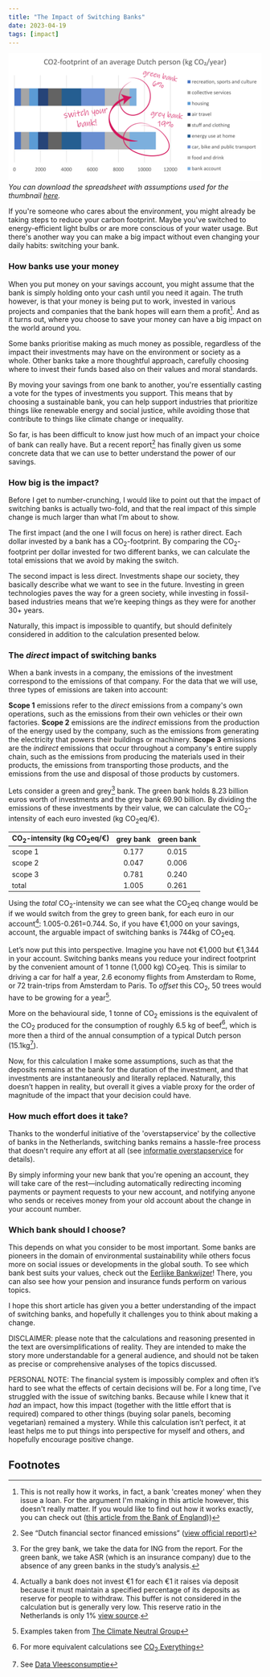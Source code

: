 ```yaml
---
title: "The Impact of Switching Banks"
date: 2023-04-19
tags: [impact]
---
```

![the power of switching banks.png](https://raw.githubusercontent.com/willem-klok/willem-klok.github.io/master/images/the%20power%20of%20switching%20banks.png)
*You can download the spreadsheet with assumptions used for the thumbnail [here](https://github.com/willem-klok/willem-klok.github.io/blob/73e70a02d52d3e7b25522878ec1a877a986afd36/files/calculation_switching_banks.xlsx).*

If you're someone who cares about the environment, you might already be taking steps to reduce your carbon footprint. Maybe you've switched to energy-efficient light bulbs or are more conscious of your water usage. But there's another way you can make a big impact without even changing your daily habits: switching your bank.

### How banks use your money

When you put money on your savings account, you might assume that the bank is simply holding onto your cash until you need it again. The truth however, is that your money is being put to work, invested in various projects and companies that the bank hopes will earn them a profit[^1]. And as it turns out, where you choose to save your money can have a big impact on the world around you.

Some banks prioritise making as much money as possible, regardless of the impact their investments may have on the environment or society as a whole. Other banks take a more thoughtful approach, carefully choosing where to invest their funds based also on their values and moral standards.

By moving your savings from one bank to another, you're essentially casting a vote for the types of investments you support. This means that by choosing a sustainable bank, you can help support industries that prioritize things like renewable energy and social justice, while avoiding those that contribute to things like climate change or inequality.

So far, is has been difficult to know just how much of an impact your choice of bank can really have. But a recent report[^2] has finally given us some concrete data that we can use to better understand the power of our savings.

### How big is the impact?

Before I get to number-crunching, I would like to point out that the impact of switching banks is actually two-fold, and that the real impact of this simple change is much larger than what I’m about to show.

The first impact (and the one I will focus on here) is rather direct. Each dollar invested by a bank has a CO<sub>2</sub>-footprint. By comparing the CO<sub>2</sub>-footprint per dollar invested for two different banks, we can calculate the total emissions that we avoid by making the switch.

The second impact is less direct. Investments shape our society, they basically describe what we want to see in the future. Investing in green technologies paves the way for a green society, while investing in fossil-based industries means that we’re keeping things as they were for another 30+ years.

Naturally, this impact is impossible to quantify, but should definitely considered in addition to the calculation presented below.

### The *direct* impact of switching banks

When a bank invests in a company, the emissions of the investment correspond to the emissions of that company. For the data that we will use, three types of emissions are taken into account: 

**Scope 1** emissions refer to the *direct* emissions from a company's own operations, such as the emissions from their own vehicles or their own factories. **Scope 2** emissions are the *indirect* emissions from the production of the energy used by the company, such as the emissions from generating the electricity that powers their buildings or machinery. **Scope 3** emissions are the *indirect* emissions that occur throughout a company's entire supply chain, such as the emissions from producing the materials used in their products, the emissions from transporting those products, and the emissions from the use and disposal of those products by customers.

Lets consider a green and grey[^3] bank. The green bank holds 8.23 billion euros worth of investments and the grey bank 69.90 billion. By dividing the emissions of these investments by their value, we can calculate the CO<sub>2</sub>-intensity of each euro invested (kg CO<sub>2</sub>eq/€).

| CO<sub>2</sub>-intensity (kg CO<sub>2</sub>eq/€) | grey bank | green bank |
| :--- | :---: | :---: |
| scope 1 | 0.177 | 0.015 |
| scope 2 | 0.047 | 0.006 |
| scope 3 | 0.781 | 0.240 |
| total | 1.005 | 0.261 |

Using the *total* CO<sub>2</sub>-intensity we can see what the CO<sub>2</sub>eq change would be if we would switch from the grey to green bank, for each euro in our account[^4]: 1.005-0.261=0.744. So, if you have €1,000 on your savings, account, the arguable impact of switching banks is 744kg of CO<sub>2</sub>eq.

Let’s now put this into perspective. Imagine you have not €1,000 but €1,344 in your account. Switching banks means you reduce your indirect footprint by the convenient amount of 1 tonne (1,000 kg) CO<sub>2</sub>eq. This is similar to driving a car for half a year, 2.6 economy flights from Amsterdam to Rome, or 72 train-trips from Amsterdam to Paris. To *offset* this CO<sub>2</sub>, 50 trees would have to be growing for a year[^5].

More on the behavioural side, 1 tonne of CO<sub>2</sub> emissions is the equivalent of the CO<sub>2</sub> produced for the consumption of roughly 6.5 kg of beef[^6], which is more then a third of the annual consumption of a typical Dutch person (15.1kg[^7]).

Now, for this calculation I make some assumptions, such as that the deposits remains at the bank for the duration of the investment, and that investments are instantaneously and literally replaced. Naturally, this doesn’t happen in reality, but overall it gives a viable proxy for the order of magnitude of the impact that your decision could have.

### How much effort does it take?

Thanks to the wonderful initiative of the 'overstapservice' by the collective of banks in the Netherlands, switching banks remains a hassle-free process that doesn't require any effort at all (see [informatie overstapservice](https://www.overstapservice.nl/) for details).

By simply informing your new bank that you're opening an account, they will take care of the rest—including automatically redirecting incoming payments or payment requests to your new account, and notifying anyone who sends or receives money from your old account about the change in your account number.

### Which bank should I choose?

This depends on what you consider to be most important. Some banks are pioneers in the domain of environmental sustainability while others focus more on social issues or developments in the global south. To see which bank best suits your values, check out the [Eerlijke Bankwijzer](https://eerlijkegeldwijzer.nl/bankwijzer/)! There, you can also see how your pension and insurance funds perform on various topics.

I hope this short article has given you a better understanding of the impact of switching banks, and hopefully it challenges you to think about making a change.

DISCLAIMER: please note that the calculations and reasoning presented in the text are oversimplifications of reality. They are intended to make the story more understandable for a general audience, and should not be taken as precise or comprehensive analyses of the topics discussed.

PERSONAL NOTE: The financial system is impossibly complex and often it’s hard to see what the effects of certain decisions will be. For a long time, I’ve struggled with the issue of switching banks. Because while I knew that it *had* an impact, how this impact (together with the little effort that is required) compared to other things (buying solar panels, becoming vegetarian) remained a mystery. While this calculation isn’t perfect, it at least helps me to put things into perspective for myself and others, and hopefully encourage positive change.

## Footnotes
[^1]: This is not really how it works, in fact, a bank 'creates money' when they issue a loan. For the argument I'm making in this article however, this doesn't really matter. If you would like to find out how it works exactly, you can check out ([this article from the Bank of England](https://www.bankofengland.co.uk/-/media/boe/files/quarterly-bulletin/2014/money-creation-in-the-modern-economy)))
[^2]: See “Dutch financial sector financed emissions” ([view official report](https://www.banktrack.org/download/dutch_financial_sector_financed_emissions/221021_profundo_financed_emissions_of_the_dutch_financial_sector.pdf#:~:text=Together%20the%20selected%20Dutch%20financial,estimated%20a%20further%20596%20MtCO<sub>2</sub>e.))
[^3]: For the grey bank, we take the data for ING from the report. For the green bank, we take ASR (which is an insurance company) due to the absence of any green banks in the study’s analysis.
[^4]: Actually a bank does not invest €1 for each €1 it raises via deposit because it must maintain a specified percentage of its deposits as reserve for people to withdraw. This buffer is not considered in the calculation but is generally very low. This reserve ratio in the Netherlands is only 1% [view source](https://www.ceicdata.com/en/indicator/netherlands/reserve-requirement-ratio).
[^5]: Examples taken from [The Climate Neutral Group](https://www.climateneutralgroup.com/en/news/what-exactly-is-1-tonne-of-CO<sub>2</sub>/)
[^6]: For more equivalent calculations see [CO<sub>2</sub> Everything](https://www.CO<sub>2</sub>everything.com/)
[^7]: See [Data Vleesconsumptie](https://www.wur.nl/nl/dossiers/dossier/vleesconsumptie.htm#:~:text=De%20gemiddelde%20Nederlander%20eet%20zo,wordt%20als%20vlees%20en%20vleeswaren.)
